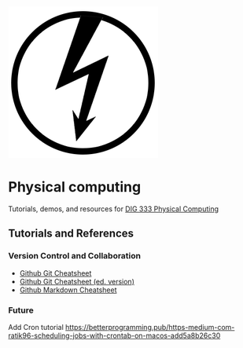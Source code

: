
![game controller](reference-sheets/img/icon.png)


# Physical computing

Tutorials, demos, and resources for [DIG 333 Physical Computing](https://owenmundy.com/teaching/physical-computing/)




## Tutorials and References


### Version Control and Collaboration

* [Github Git Cheatsheet](https://github.github.com/training-kit/downloads/github-git-cheat-sheet.pdf)
* [Github Git Cheatsheet (ed. version)](https://education.github.com/git-cheat-sheet-education.pdf)
* [Github Markdown Cheatsheet](https://guides.github.com/pdfs/markdown-cheatsheet-online.pdf)



### Future

Add Cron tutorial
https://betterprogramming.pub/https-medium-com-ratik96-scheduling-jobs-with-crontab-on-macos-add5a8b26c30

